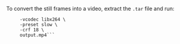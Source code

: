 To convert the still frames into a video, extract the `.tar` file and run: 
```ffmpeg -r 60 -i %07d.png \
     -vcodec libx264 \
     -preset slow \
     -crf 18 \
     output.mp4```
